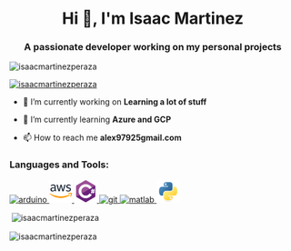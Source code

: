 <h1 align="center">Hi 👋, I'm Isaac Martinez</h1>
<h3 align="center">A passionate developer working on my personal projects</h3>

<p align="left"> <img src="https://komarev.com/ghpvc/?username=isaacmartinezperaza&label=Profile%20views&color=0e75b6&style=flat" alt="isaacmartinezperaza" /> </p>

<p align="left"> <a href="https://github.com/ryo-ma/github-profile-trophy"><img src="https://github-profile-trophy.vercel.app/?username=isaacmartinezperaza" alt="isaacmartinezperaza" /></a> </p>

- 🔭 I’m currently working on **Learning a lot of stuff**

- 🌱 I’m currently learning **Azure and GCP**

- 📫 How to reach me **alex97925gmail.com**

<h3 align="left">Languages and Tools:</h3>
<p align="left"> <a href="https://www.arduino.cc/" target="_blank" rel="noreferrer"> <img src="https://cdn.worldvectorlogo.com/logos/arduino-1.svg" alt="arduino" width="40" height="40"/> </a> <a href="https://aws.amazon.com" target="_blank" rel="noreferrer"> <img src="https://raw.githubusercontent.com/devicons/devicon/master/icons/amazonwebservices/amazonwebservices-original-wordmark.svg" alt="aws" width="40" height="40"/> </a> <a href="https://www.w3schools.com/cs/" target="_blank" rel="noreferrer"> <img src="https://raw.githubusercontent.com/devicons/devicon/master/icons/csharp/csharp-original.svg" alt="csharp" width="40" height="40"/> </a> <a href="https://git-scm.com/" target="_blank" rel="noreferrer"> <img src="https://www.vectorlogo.zone/logos/git-scm/git-scm-icon.svg" alt="git" width="40" height="40"/> </a> <a href="https://www.mathworks.com/" target="_blank" rel="noreferrer"> <img src="https://upload.wikimedia.org/wikipedia/commons/2/21/Matlab_Logo.png" alt="matlab" width="40" height="40"/> </a> <a href="https://www.python.org" target="_blank" rel="noreferrer"> <img src="https://raw.githubusercontent.com/devicons/devicon/master/icons/python/python-original.svg" alt="python" width="40" height="40"/> </a> </p>

<p>&nbsp;<img align="center" src="https://github-readme-stats.vercel.app/api?username=isaacmartinezperaza&show_icons=true&locale=en" alt="isaacmartinezperaza" /></p>

<p><img align="center" src="https://github-readme-streak-stats.herokuapp.com/?user=isaacmartinezperaza&" alt="isaacmartinezperaza" /></p>

